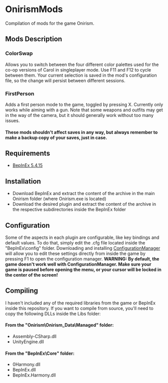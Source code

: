 # OnirismMods
Compilation of mods for the game Onirism.

## Mods Description
### ColorSwap
Allows you to switch between the four different color palettes used for the co-op versions of Carol in singleplayer mode. Use F11 and F12 to cycle between them. Your current selection is saved in the mod's configuration file, so the change will persist between different sessions.
### FirstPerson
Adds a first person mode to the game, toggled by pressing X. Currently only works while aiming with a gun. Note that some weapons and outfits may get in the way of the camera, but it should generally work without too many issues.

#### These mods shouldn't affect saves in any way, but always remember to make a backup copy of your saves, just in case.

## Requirements
* [BepInEx 5.4.15][1]

## Installation
* Download BepInEx and extract the content of the archive in the main Onirism folder (where Onirism.exe is located)
* Download the desired plugin and extract the content of the archive in the respective subdirectories inside the BepInEx folder

## Configuration
Some of the aspects in each plugin are configurable, like key bindings and default values. To do that, simply edit the .cfg file located inside the "BepInEx\config" folder.
Downloading and installing [ConfigurationManager][2] will allow you to edit these settings directly from inside the game by pressing F1 to open the configuration manager. **WARNING: By default, the game doesn't work well with ConfigurationManager. Make sure your game is paused before opening the menu, or your cursor will be locked in the center of the screen!**

## Compiling
I haven't included any of the required libraries from the game or BepInEx inside this repository. If you want to compile from source, you'll need to copy the following DLLs inside the Libs folder:
#### From the "Onirism\Onirism_Data\Managed" folder:
* Assembly-CSharp.dll
* UnityEngine.dll
#### From the "BepInEx\Core" folder:
* 0Harmony.dll
* BepInEx.dll
* BepInEx.Harmony.dll


[1]: https://github.com/BepInEx/BepInEx/releases/tag/v5.4.15
[2]: https://github.com/BepInEx/BepInEx.ConfigurationManager